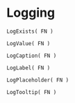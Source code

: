 # Logging

`LogExists( FN )`

`LogValue( FN )`

`LogCaption( FN )`

`LogLabel( FN )`

`LogPlaceholder( FN )`

`LogTooltip( FN )`

